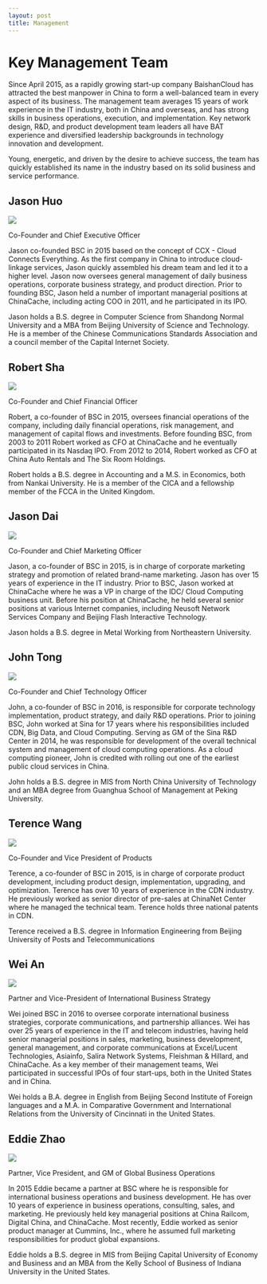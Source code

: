 ```yaml
---
layout: post
title: Management
---
```

<div class="list_content">
<h1>Key Management Team</h1>
<p>Since April 2015, as a rapidly growing start-up company BaishanCloud has attracted the best manpower in China to form a well-balanced team in every aspect of its business. The management team averages 15 years of work experience in the IT industry, both in China and overseas, and has strong skills in business operations, execution, and implementation. Key network design, R&amp;D, and product development team leaders all have BAT experience and diversified leadership backgrounds in technology innovation and development.</p>
<p>Young, energetic, and driven by the desire to achieve success, the team has quickly established its name in the industry based on its solid business and service performance.</p>
	
<div class="management_info">
	<h2>Jason Huo</h2>
	<img src="{{ site.baseurl }}/public/image/management/jason_huo.png">
	<p>Co-Founder and Chief Executive Officer</p>
	<p>Jason co-founded BSC in 2015 based on the concept of CCX - Cloud Connects Everything.  As the first company in China to introduce cloud-linkage services, Jason quickly assembled his dream team and led it to a higher level.  Jason now oversees general management of daily business operations, corporate business strategy, and product direction.  Prior to founding BSC, Jason held a number of important managerial positions at ChinaCache, including acting COO in 2011, and he participated in its IPO.</p>
	<p>Jason holds a B.S. degree in Computer Science from Shandong Normal University and a 	MBA from Beijing University of Science and Technology.  He is a member of the Chinese Communications Standards Association and a council member of the Capital Internet Society.</p>
	</div>
	
<div class="management_info">
	<h2>Robert Sha</h2>
	<img src="{{ site.baseurl }}/public/image/management/robert_sha.png">
	<p>Co-Founder and Chief Financial Officer</p>
	<p>Robert, a co-founder of BSC in 2015, oversees financial operations of the company, including daily financial operations, risk management, and management of capital flows and investments.  Before founding BSC, from 2003 to 2011 Robert worked as CFO at ChinaCache and he eventually participated in its Nasdaq IPO.  From 2012 to 2014, Robert worked as CFO at China Auto Rentals and The Six Room Holdings.</p>
	<p>Robert holds a B.S. degree in Accounting and a M.S. in Economics, both from Nankai University.  He is a member of the CICA and a fellowship member of the FCCA in the United Kingdom.</p>
</div>

<div class="management_info">
	<h2>Jason Dai</h2>
	<img src="{{ site.baseurl }}/public/image/management/jason_dai.png">
	<p>Co-Founder and Chief Marketing Officer</p>
	<p>Jason, a co-founder of BSC in 2015, is in charge of corporate marketing strategy and promotion of related brand-name marketing.  Jason has over 15 years of experience in the IT industry.  Prior to BSC, Jason worked at ChinaCache where he was a VP in charge of the IDC/ Cloud Computing business unit.   Before his position at ChinaCache, he held several senior positions at various Internet companies,  including Neusoft Network Services Company and Beijing Flash Interactive Technology.</p>
	<p>Jason holds a B.S. degree in Metal Working from Northeastern University.</p>	
</div>

<div class="management_info">
	<h2>John Tong</h2>
	<img src="{{ site.baseurl }}/public/image/management/john_tong.png">
	<p>Co-Founder and Chief Technology Officer</p>
	<p>John, a co-founder of BSC in 2016, is responsible for corporate technology implementation, product strategy, and daily R&amp;D operations.  Prior to joining BSC, John worked at Sina for 17 years where his responsibilities included CDN, Big Data, and Cloud Computing.  Serving as GM of the Sina R&amp;D Center in 2014, he was responsible for development of the overall technical system and management of cloud computing operations.  As a cloud computing pioneer, John is credited with rolling out one of the earliest public cloud services in China.</p>
	<p>John holds a B.S. degree in MIS from North China University of Technology and an MBA degree from Guanghua School of Management at Peking University.</p>
</div>

<div class="management_info">	
	<h2>Terence Wang</h2>
	<img src="{{ site.baseurl }}/public/image/management/terence_wang.png">
	<p>Co-Founder and Vice President of Products</p>
	<p>Terence, a co-founder of BSC in 2015, is in charge of corporate product development, including product design, implementation, upgrading, and optimization.  Terence has over 10 years of experience in the CDN industry.  He previously worked as senior director of pre-sales at ChinaNet Center where he managed the technical team.  Terence holds three national patents in CDN.</p>
	<p>Terence received a B.S. degree in Information Engineering from Beijing University of Posts and Telecommunications</p>	
</div>

<div class="management_info">
	<h2>Wei An</h2>
	<img src="{{ site.baseurl }}/public/image/management/wei_an.png">
	<p>Partner and Vice-President of International Business Strategy</p>
	<p>Wei joined BSC in 2016 to oversee corporate international business strategies, corporate communications, and partnership alliances.  Wei has over 25 years of experience in the IT and telecom industries, having held senior managerial positions in sales, marketing, business development, general management, and corporate communications at Excel/Lucent Technologies, Asiainfo, Salira Network Systems, Fleishman &amp; Hillard, and ChinaCache.  As a key member of their management teams, Wei participated in successful IPOs of four start-ups, both in the United States and in China.</p>
	<p>Wei holds a B.A. degree in English from Beijing Second Institute of Foreign languages and a M.A. in Comparative Government and International Relations from the University of Cincinnati in the United States.</p>
</div>

<div class="management_info">
	<h2>Eddie Zhao</h2>
	<img src="{{ site.baseurl }}/public/image/management/eddie_zhao.png">
	<p>Partner, Vice President, and GM of Global Business Operations  </p>
	<p>In 2015 Eddie became a partner at BSC where he is responsible for international business operations and business development.  He has over 10 years of experience in business operations, consulting, sales, and marketing.  He previously held key managerial positions at China Railcom, Digital China, and ChinaCache.  Most recently, Eddie worked as senior product manager at Cummins, Inc., where he assumed full marketing responsibilities for product global expansions.</p>
	<p>Eddie holds a B.S. degree in MIS from Beijing Capital University of Economy and Business and an MBA from the Kelly School of Business of Indiana University in the United States.</p>
</div>
</div>